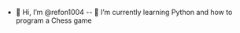 - 👋 Hi, I’m @refon1004
-- 🌱 I’m currently learning Python and how to program a Chess game


<!---
refon1004/refon1004 is a ✨ special ✨ repository because its `README.md` (this file) appears on your GitHub profile.
You can click the Preview link to take a look at your changes.
--->
